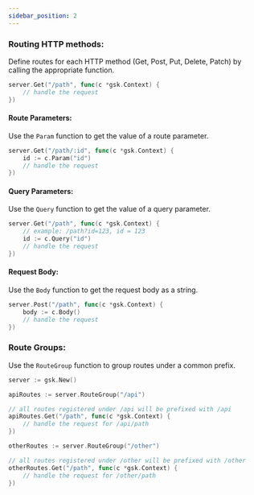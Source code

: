 ```yaml
---
sidebar_position: 2
---
```


### Routing HTTP methods: 
Define routes for each HTTP method (Get, Post, Put, Delete, Patch) by calling the appropriate function.

```go
server.Get("/path", func(c *gsk.Context) {
    // handle the request
})
```

#### Route Parameters:

Use the `Param` function to get the value of a route parameter.

```go
server.Get("/path/:id", func(c *gsk.Context) {
	id := c.Param("id")
	// handle the request
})
```

#### Query Parameters:

Use the `Query` function to get the value of a query parameter.

```go
server.Get("/path", func(c *gsk.Context) {
	// example: /path?id=123, id = 123
	id := c.Query("id")
	// handle the request
})
```

#### Request Body:

Use the `Body` function to get the request body as a string.

```go
server.Post("/path", func(c *gsk.Context) {
	body := c.Body()
	// handle the request
})
```

### Route Groups:

Use the `RouteGroup` function to group routes under a common prefix.


```go
server := gsk.New()

apiRoutes := server.RouteGroup("/api")

// all routes registered under /api will be prefixed with /api
apiRoutes.Get("/path", func(c *gsk.Context) {
	// handle the request for /api/path
})

otherRoutes := server.RouteGroup("/other")

// all routes registered under /other will be prefixed with /other
otherRoutes.Get("/path", func(c *gsk.Context) {
	// handle the request for /other/path
})

```